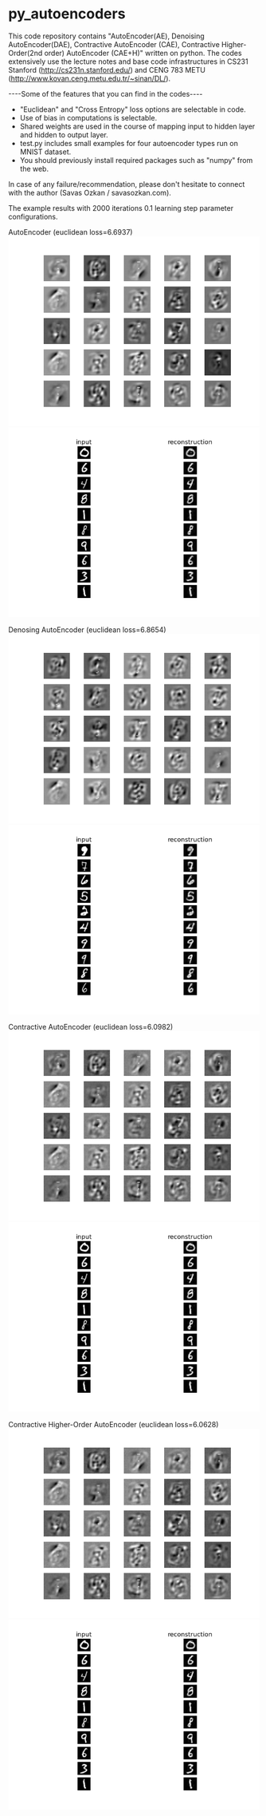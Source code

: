 # py_autoencoders

This code repository contains "AutoEncoder(AE), Denoising AutoEncoder(DAE), Contractive AutoEncoder (CAE), Contractive Higher-Order(2nd order) AutoEncoder (CAE+H)" written on python. The codes extensively use the lecture notes and base code infrastructures in CS231 Stanford (http://cs231n.stanford.edu/) and CENG 783 METU (http://www.kovan.ceng.metu.edu.tr/~sinan/DL/).

----Some of the features that you can find in the codes----
- "Euclidean" and "Cross Entropy" loss options are selectable in code. 
- Use of bias in computations is selectable.
- Shared weights are used in the course of mapping input to hidden layer and hidden to output layer.
- test.py includes small examples for four autoencoder types run on MNIST dataset.
- You should previously install required packages such as "numpy" from the web.

In case of any failure/recommendation, please don't hesitate to connect with the author (Savas Ozkan / savasozkan.com).

The example results with 2000 iterations 0.1 learning step parameter configurations.

AutoEncoder (euclidean loss=6.6937)
![alt tag](https://github.com/savasozkan/py_autoencoders/blob/master/results/ae.png)
![alt tag](https://github.com/savasozkan/py_autoencoders/blob/master/results/ae_re.png)

Denosing AutoEncoder (euclidean loss=6.8654)
![alt tag](https://github.com/savasozkan/py_autoencoders/blob/master/results/dae.png)
![alt tag](https://github.com/savasozkan/py_autoencoders/blob/master/results/dae_re.png)

Contractive AutoEncoder (euclidean loss=6.0982)
![alt tag](https://github.com/savasozkan/py_autoencoders/blob/master/results/cae.png)
![alt tag](https://github.com/savasozkan/py_autoencoders/blob/master/results/cae_re.png)

Contractive Higher-Order AutoEncoder (euclidean loss=6.0628)
![alt tag](https://github.com/savasozkan/py_autoencoders/blob/master/results/caeh.png)
![alt tag](https://github.com/savasozkan/py_autoencoders/blob/master/results/caeh_re.png)
